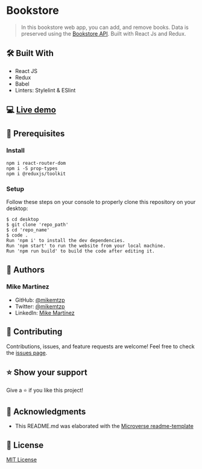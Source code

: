 # Bookstore
> In this bookstore web app, you can add, and remove books. Data is preserved using the [Bookstore API](https://www.notion.so/Bookstore-API-51ea269061f849118c65c0a53e88a739). Built with React Js and Redux.

## 🛠️ Built With

- React JS
- Redux
- Babel
- Linters: Stylelint & ESlint

## 💻 [Live demo](https://bookstore-mikemtzp.netlify.app/)

## 🧮 Prerequisites

### Install
```
npm i react-router-dom
npm i -S prop-types
npm i @reduxjs/toolkit
```

### Setup

Follow these steps on your console to properly clone this repository on your desktop:

```
$ cd desktop
$ git clone 'repo_path'
$ cd 'repo_name'
$ code . 
Run 'npm i' to install the dev dependencies.
Run 'npm start' to run the website from your local machine.
Run 'npm run build' to build the code after editing it.
```

## 👤 Authors

### Mike Martínez

- GitHub: [@mikemtzp](https://github.com/mikemtzp)
- Twitter: [@mikemtzp](https://twitter.com/mikemtzp)
- LinkedIn: [Mike Martínez](https://www.linkedin.com/in/mike-mart%C3%ADnez/)

## 🤝 Contributing

Contributions, issues, and feature requests are welcome!
Feel free to check the [issues page](https://github.com/mikemtzp/bookstore/issues).

## ⭐️ Show your support

Give a ⭐️ if you like this project!

## 🥇 Acknowledgments

- This README.md was elaborated with the [Microverse readme-template](https://github.com/microverseinc/readme-template)

## 📝 License

[MIT License](https://github.com/mikemtzp/bookstore/blob/dev/LICENSE)
